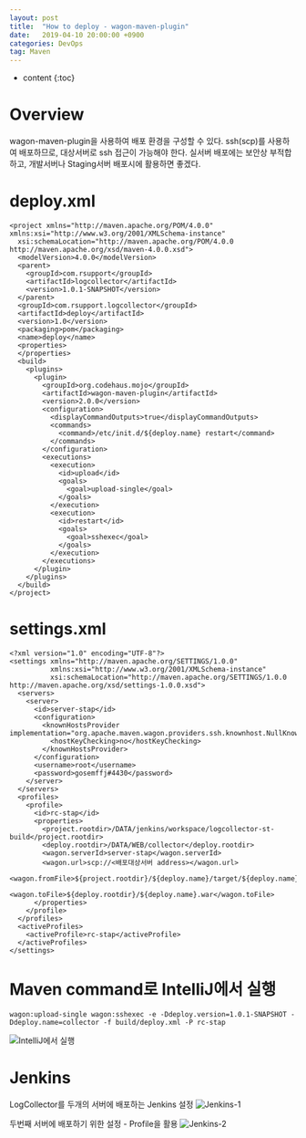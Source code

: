 ```yaml
---
layout: post
title:  "How to deploy - wagon-maven-plugin"
date:   2019-04-10 20:00:00 +0900
categories: DevOps
tag: Maven
---
```


* content
{:toc}


# Overview
wagon-maven-plugin을 사용하여 배포 환경을 구성할 수 있다. ssh(scp)를 사용하여 배포하므로, 대상서버로 ssh 접근이 가능해야 한다. 실서버 배포에는 보안상 부적합하고, 개발서버나 Staging서버 배포시에 활용하면 좋겠다.

# deploy.xml
```
<project xmlns="http://maven.apache.org/POM/4.0.0" xmlns:xsi="http://www.w3.org/2001/XMLSchema-instance"
  xsi:schemaLocation="http://maven.apache.org/POM/4.0.0 http://maven.apache.org/xsd/maven-4.0.0.xsd">
  <modelVersion>4.0.0</modelVersion>
  <parent>
    <groupId>com.rsupport</groupId>
    <artifactId>logcollector</artifactId>
    <version>1.0.1-SNAPSHOT</version>
  </parent>
  <groupId>com.rsupport.logcollector</groupId>
  <artifactId>deploy</artifactId>
  <version>1.0</version>
  <packaging>pom</packaging>
  <name>deploy</name>
  <properties>
  </properties>
  <build>
    <plugins>
      <plugin>
        <groupId>org.codehaus.mojo</groupId>
        <artifactId>wagon-maven-plugin</artifactId>
        <version>2.0.0</version>
        <configuration>
          <displayCommandOutputs>true</displayCommandOutputs>
          <commands>
            <command>/etc/init.d/${deploy.name} restart</command>
          </commands>
        </configuration>
        <executions>
          <execution>
            <id>upload</id>
            <goals>
              <goal>upload-single</goal>
            </goals>
          </execution>
          <execution>
            <id>restart</id>
            <goals>
              <goal>sshexec</goal>
            </goals>
          </execution>
        </executions>
      </plugin>
    </plugins>
  </build>
</project>
```

# settings.xml
```
<?xml version="1.0" encoding="UTF-8"?>
<settings xmlns="http://maven.apache.org/SETTINGS/1.0.0"
          xmlns:xsi="http://www.w3.org/2001/XMLSchema-instance"
          xsi:schemaLocation="http://maven.apache.org/SETTINGS/1.0.0 http://maven.apache.org/xsd/settings-1.0.0.xsd">
  <servers>
    <server>
      <id>server-stap</id>
      <configuration>
        <knownHostsProvider implementation="org.apache.maven.wagon.providers.ssh.knownhost.NullKnownHostProvider">
          <hostKeyChecking>no</hostKeyChecking>
        </knownHostsProvider>
      </configuration>
      <username>root</username>
      <password>gosemffj#4430</password>
    </server>
  </servers>
  <profiles>
    <profile>
      <id>rc-stap</id>
      <properties>
        <project.rootdir>/DATA/jenkins/workspace/logcollector-st-build</project.rootdir>
        <deploy.rootdir>/DATA/WEB/collector</deploy.rootdir>
        <wagon.serverId>server-stap</wagon.serverId>
        <wagon.url>scp://<배포대상서버 address></wagon.url>
        <wagon.fromFile>${project.rootdir}/${deploy.name}/target/${deploy.name}-${deploy.version}.war</wagon.fromFile>
        <wagon.toFile>${deploy.rootdir}/${deploy.name}.war</wagon.toFile>
      </properties>
    </profile>
  </profiles>
  <activeProfiles>
    <activeProfile>rc-stap</activeProfile>
  </activeProfiles>
</settings>
```

# Maven command로 IntelliJ에서 실행
```
wagon:upload-single wagon:sshexec -e -Ddeploy.version=1.0.1-SNAPSHOT -Ddeploy.name=collector -f build/deploy.xml -P rc-stap
```
![IntelliJ에서 실행]({{site.url}}/assets/images/2019-05/wagon-intellij.png)   

# Jenkins
LogCollector를 두개의 서버에 배포하는 Jenkins 설정
![Jenkins-1]({{site.url}}/assets/images/2019-05/wagon-01.png) 
  
두번째 서버에 배포하기 위한 설정 - Profile을 활용
![Jenkins-2]({{site.url}}/assets/images/2019-05/wagon-02.png)  